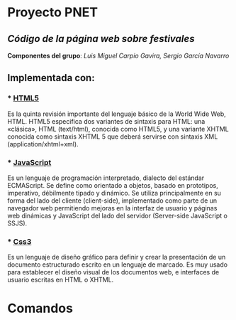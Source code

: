 # Proyecto PNET

## *Código de la página web sobre festivales*

**Componentes del grupo**: *Luis Miguel Carpio Gavira, Sergio García Navarro*


## Implementada con:

### * [HTML5](https://www.w3schools.com/html/html5_intro.asp)

Es la quinta revisión importante del lenguaje básico de la World Wide Web, HTML. HTML5 especifica dos variantes de sintaxis para HTML: una «clásica», HTML (text/html), conocida como HTML5, y una variante XHTML conocida como sintaxis XHTML 5 que deberá servirse con sintaxis XML (application/xhtml+xml).

### * [JavaScript](https://www.w3schools.com/js/)

Es un lenguaje de programación interpretado, dialecto del estándar ECMAScript. Se define como orientado a objetos, basado en prototipos, imperativo, débilmente tipado y dinámico. Se utiliza principalmente en su forma del lado del cliente (client-side), implementado como parte de un navegador web permitiendo mejoras en la interfaz de usuario y páginas web dinámicas y JavaScript del lado del servidor (Server-side JavaScript o SSJS).

### * [Css3](https://www.w3schools.com/css/)

Es un lenguaje de diseño gráfico para definir y crear la presentación de un documento estructurado escrito en un lenguaje de marcado. Es muy usado para establecer el diseño visual de los documentos web, e interfaces de usuario escritas en HTML o XHTML.

# Comandos
